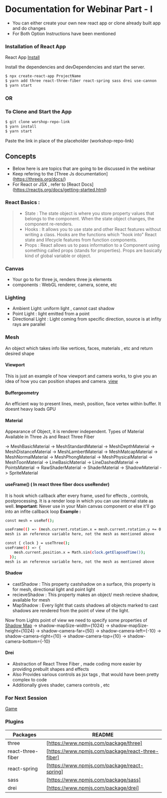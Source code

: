 # Documentation for Webinar Part - I

- You can either create your own new react app or clone already built app and do changes
- For Both Option Instructions have been mentioned

### Installation of React App

React App [Install](https://create-react-app.dev/docs/getting-started/)

Install the dependencies and devDependencies and start the server.

```sh
$ npx create-react-app ProjectName
$ yarn add three react-three-fiber react-spring sass drei use-cannon
$ yarn start
```
### OR

### To Clone and Start the App

```sh
$ git clone worshop-repo-link
$ yarn install
$ yarn start
```
Paste the link in place of the placeholder (workshop-repo-link)

## Concepts 
- Below here is are topics that are going to be discussed in the webinar
- Keep refering to the [Three Js documentation] (https://threejs.org/docs/)
- For React or JSX , refer to [React Docs] (https://reactjs.org/docs/getting-started.html)

### React Basics :

> - State : The state object is where you store property values that belongs to the component. When the state object changes, the component re-renders.
> - Hooks : It allows you to use state and other React features without writing a class. Hooks are the functions which "hook into" React state and lifecycle features from function components.
> - Props : React allows us to pass information to a Component using something called props (stands for properties). Props are basically kind of global variable or object.

### Canvas

- Your go to for three js, renders three js elements
- components : WebGL renderer, camera, scene, etc

### Lighting

- Ambient Light: uniform light , cannot cast shadow
- Point Light : light emitted from a point
- Directional Light : Light coming from specific direction, source is at infity rays are parallel

### Mesh

An object which takes info like vertices, faces, materials , etc and return desired shape

#### Viewport
This is just an example of how viewport and camera works, to give you an idea of how you can position shapes and camera.
[view](https://www.figma.com/file/wzsdKPzumZNExJQaIcceyn/workshop?node-id=0%3A1)

#### Buffergeometry

An efficient way to present lines, mesh, position, face vertex within buffer. It doesnt heavy loads GPU

#### Material

Appearance of Object, it is renderer independent.
Types of Material Available in Three Js and React Three Fiber

-> MeshBasicMaterial
-> MeshStandardMaterial
-> MeshDepthMaterial
-> MeshDistanceMaterial
-> MeshLambertMaterial
-> MeshMatcapMaterial
-> MeshNormalMaterial
-> MeshPhongMaterial
-> MeshPhysicalMaterial
-> MeshToonMaterial
-> LineBasicMaterial
-> LineDashedMaterial
-> PointsMaterial
-> RawShaderMaterial
-> ShaderMaterial
-> ShadowMaterial
-> SpriteMaterial

#### useFrame() ( In react three fiber docs useRender)

It is hook which callback after every frame, used for effects , controls, postprocessing. It is a render loop in which you can use internal state as well.
**Important**: Never use in your Main canvas component or else it'll go into an infite callback loop
**Example :**
```sh 
const mesh = useRef(); 
```
```sh
useFrame(() => (mesh.current.rotation.x = mesh.current.rotation.y += 0.03));
mesh is an reference variable here, not the mesh as mentioned above
```
```sh
const { clock } = useThree();
useFrame(() => {
    mesh.current.position.x = Math.sin(clock.getElapsedTime());
  });
mesh is an reference variable here, not the mesh as mentioned above
```

#### Shadow

- castShadow : This property castshadow on a surface, this property is for mesh, directional light and point light
- recieveShadow : This property makes an object/ mesh recieve shadow, available for mesh 
- MapShadow : Every light that casts shadows all objects marked to cast shadows are rendered from the point of view of the light.

Now from Lights point of view we need to specify some properties of [Shadow Map](https://threejsfundamentals.org/threejs/lessons/threejs-shadows.html) 
  -> shadow-mapSize-width={1024}
  -> shadow-mapSize-height={1024}
  -> shadow-camera-far={50}
  -> shadow-camera-left={-10}
  -> shadow-camera-right={10}
  -> shadow-camera-top={10}
  -> shadow-camera-bottom={-10}

#### Drei

- Abstraction of React Three Fiber , made coding more easier by providing prebuilt shapes and effects
- Also Provides various controls as jsx tags , that would have been pretty complex to code
- Additionally gives shader, camera controls , etc

### For Next Session
[Game](https://2yqpv.csb.app/)



### Plugins

| Packages          | README                                            |
| ----------------- | ------------------------------------------------- |
| three             | [https://www.npmjs.com/package/three]             |
| react-three-fiber | [https://www.npmjs.com/package/react-three-fiber] |
| react-spring      | [https://www.npmjs.com/package/react-spring]      |
| sass              | [https://www.npmjs.com/package/sass]              |
| drei              | [https://www.npmjs.com/package/drei]              |
